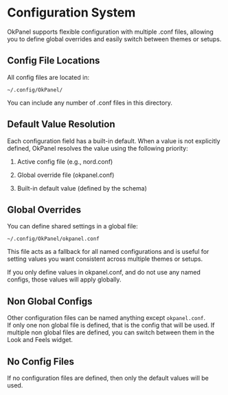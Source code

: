 # Configuration System

OkPanel supports flexible configuration with multiple .conf files, allowing you to define global overrides and easily switch between themes or setups.

## Config File Locations

All config files are located in:

`~/.config/OkPanel/`

You can include any number of .conf files in this directory.

## Default Value Resolution

Each configuration field has a built-in default. When a value is not explicitly defined, OkPanel resolves the value using the following priority:

1. Active config file (e.g., nord.conf)

2. Global override file (okpanel.conf)

3. Built-in default value (defined by the schema)

## Global Overrides

You can define shared settings in a global file:

`~/.config/OkPanel/okpanel.conf`

This file acts as a fallback for all named configurations and is useful for setting values you want consistent across multiple themes or setups.

If you only define values in okpanel.conf, and do not use any named configs, those values will apply globally.

## Non Global Configs

Other configuration files can be named anything except `okpanel.conf`.  
If only one non global file is defined, that is the config that will be used.
If multiple non global files are defined, you can switch between them in the Look and Feels widget.


## No Config Files

If no configuration files are defined, then only the default values will be used.
